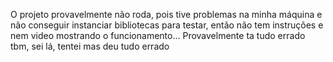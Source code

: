 O projeto provavelmente não roda, pois tive problemas na minha máquina e não conseguir instanciar bibliotecas para testar, então não tem instruções e nem video mostrando o funcionamento...
Provavelmente ta tudo errado tbm, sei lá, tentei mas deu tudo errado
